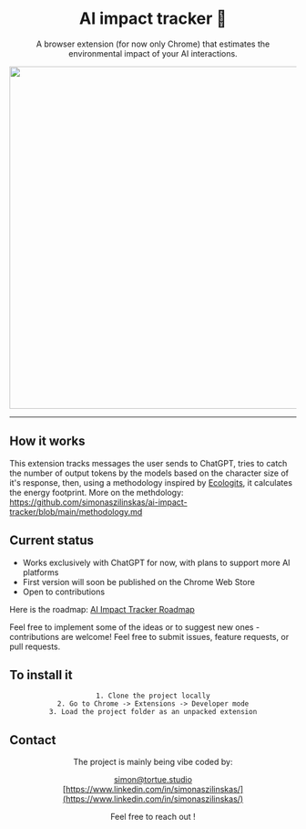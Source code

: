 <div align="center">

# AI impact tracker 🌱

A browser extension (for now only Chrome) that estimates the environmental impact of your AI interactions.

<img src="https://github.com/user-attachments/assets/b62fb835-b76c-4093-910b-6e840abe692f" width="600px" />

</div>

---

## How it works

This extension tracks messages the user sends to ChatGPT, tries to catch the number of output tokens by the models based on the character size of it's response, then, using a methodology inspired by [Ecologits](https://ecologits.ai/), it calculates the energy footprint. More on the methdology: https://github.com/simonaszilinskas/ai-impact-tracker/blob/main/methodology.md

## Current status

- Works exclusively with ChatGPT for now, with plans to support more AI platforms
- First version will soon be published on the Chrome Web Store
- Open to contributions 

Here is the roadmap: [AI Impact Tracker Roadmap](https://github.com/users/simonaszilinskas/projects/1)

Feel free to implement some of the ideas or to suggest new ones - contributions are welcome! Feel free to submit issues, feature requests, or pull requests.

## To install it 

<div align="center">

```
1. Clone the project locally
2. Go to Chrome -> Extensions -> Developer mode
3. Load the project folder as an unpacked extension
```

</div>

## Contact

<div align="center">

The project is mainly being vibe coded by:

[simon@tortue.studio](mailto:simon@tortue.studio)  
[https://www.linkedin.com/in/simonaszilinskas/](https://www.linkedin.com/in/simonaszilinskas/)

Feel free to reach out !

</div>
